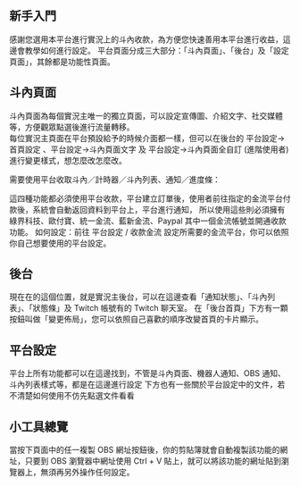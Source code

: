 ## 新手入門

感謝您選用本平台進行實況上的斗內收款，為方便您快速善用本平台進行收益，這邊會教學如何進行設定。
平台頁面分成三大部分：「斗內頁面」、「後台」及「設定頁面」，其餘都是功能性頁面。

## 斗內頁面

斗內頁面為每個實況主唯一的獨立頁面，可以設定宣傳圖、介紹文字、社交媒體等，方便觀眾點選後進行流量轉移。  
每位實況主頁面在平台預設給予的時候介面都一樣，但可以在後台的 平台設定→首頁設定 、平台設定→斗內頁面文字 及 平台設定→斗內頁面全自訂 (進階使用者) 進行變更樣式，想怎麼改怎麼改。

需要使用平台收取斗內／計時器／斗內列表、通知／進度條：

這四種功能都必須使用平台收款，平台建立訂單後，使用者前往指定的金流平台付款後，系統會自動返回資料到平台上，平台進行通知，
所以使用這些則必須擁有 綠界科技、歐付寶、統一金流、藍新金流、Paypal 其中一個金流帳號並開通收款功能。
如何設定：前往 平台設定 / 收款金流 設定所需要的金流平台，你可以依照你自己想要使用的平台設定。

## 後台

現在在的這個位置，就是實況主後台，可以在這邊查看「通知狀態」、「斗內列表」、「狀態條」及 Twitch 帳號有的 Twitch 聊天室。
在「後台首頁」下方有一顆按鈕叫做「變更佈局」，您可以依照自己喜歡的順序改變首頁的卡片顯示。

## 平台設定

平台上所有功能都可以在這邊找到，不管是斗內頁面、機器人通知、OBS 通知、斗內列表樣式等，都是在這邊進行設定
下方也有一些關於平台設定中的文件，若不清楚如何使用不仿先點選文件看看

## 小工具總覽

當按下頁面中的任一複製 OBS 網址按鈕後，你的剪貼簿就會自動複製該功能的網址，只要到 OBS 瀏覽器中網址使用 Ctrl + V 貼上，就可以將該功能的網址貼到瀏覽器上，無須再另外操作任何設定。
